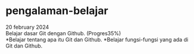 # pengalaman-belajar
20 february 2024<br>
Belajar dasar Git dengan Github. (Progres35%) <br>
*Belajar tentang apa itu Git dan Github.
*Belajar fungsi-fungsi yang ada di Git dan Github.
